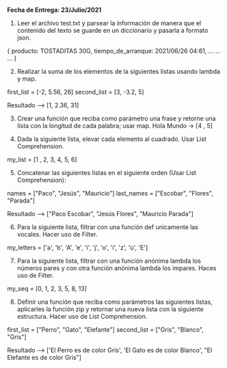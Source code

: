 ******Fecha de Entrega: 23/Julio/2021******

1. Leer el archivo test.txt y parsear la información de manera que el contenido del texto se guarde en un diccionario y pasarla a formato json.

{
    producto: TOSTADITAS 30G,
    tiempo_de_arranque: 2021/06/26   04:61,
    ...
    ...
    ...
}

2. Realizar la suma de los elementos de la siguientes listas usando lambda y map.

first_list = [-2, 5.56, 26]
second_list = [3, -3.2, 5]

Resultado --> [1, 2.36, 31]

3. Crear una función que reciba como parámetro una frase y retorne una lista con la longitud de cada palabra; usar map.
Hola Mundo -> [4 , 5]

4. Dada la siguiente lista, elevar cada elemento al cuadrado. Usar List Comprehension.

my_list = [1 , 2, 3, 4, 5, 6]

5. Concatenar las siguientes listas en el siguiente orden (Usar List Comprehension):

names = ["Paco", "Jesús", "Mauricio"]
last_names = ["Escobar", "Flores", "Parada"]

Resultado --> ["Paco Escobar", "Jesús Flores", "Mauricio Parada"]

6. Para la siguiente lista, filtrar con una función def unicamente las vocales. Hacer uso de Filter.

my_letters = ['a', 'b', 'A', 'e', 'i', 'j', 'o', 'i', 'z', 'ú', 'E']

7. Para la siguiente lista, filtrar con una función anónima lambda los números pares y con otra función anónima lambda los impares. Haces uso de Filter.

 my_seq = [0, 1, 2, 3, 5, 8, 13]

8. Definir una función que reciba como parámetros las siguientes listas, aplicarles la función zip y retornar una nueva lista con la siguiente estructura. Hacer uso de List Comprehension.

first_list = ["Perro", "Gato", "Elefante"]
second_list = ["Gris", "Blanco", "Gris"]

Resultado --> ['El Perro es de color Gris', 'El Gato es de color Blanco', "El Elefante es de color Gris"]
